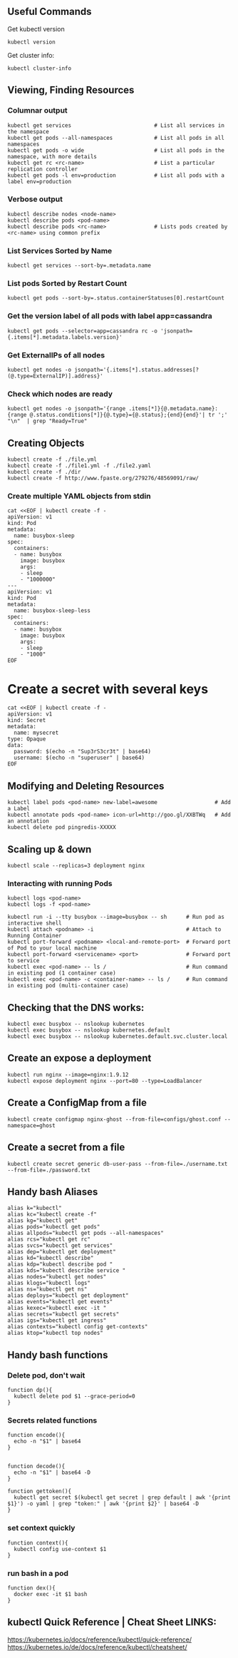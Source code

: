 ## Useful Commands

Get kubectl version

    kubectl version

Get cluster info:

    kubectl cluster-info

## Viewing, Finding Resources

### Columnar output

    kubectl get services                          # List all services in the namespace
    kubectl get pods --all-namespaces             # List all pods in all namespaces
    kubectl get pods -o wide                      # List all pods in the namespace, with more details
    kubectl get rc <rc-name>                      # List a particular replication controller
    kubectl get pods -l env=production            # List all pods with a label env=production

### Verbose output

    kubectl describe nodes <node-name>
    kubectl describe pods <pod-name>
    kubectl describe pods <rc-name>               # Lists pods created by <rc-name> using common prefix

### List Services Sorted by Name

    kubectl get services --sort-by=.metadata.name

### List pods Sorted by Restart Count

    kubectl get pods --sort-by=.status.containerStatuses[0].restartCount

### Get the version label of all pods with label app=cassandra

    kubectl get pods --selector=app=cassandra rc -o 'jsonpath={.items[*].metadata.labels.version}'

### Get ExternalIPs of all nodes

    kubectl get nodes -o jsonpath='{.items[*].status.addresses[?(@.type=ExternalIP)].address}'

### Check which nodes are ready

    kubectl get nodes -o jsonpath='{range .items[*]}{@.metadata.name}:{range @.status.conditions[*]}{@.type}={@.status};{end}{end}'| tr ';' "\n"  | grep "Ready=True"

## Creating Objects

    kubectl create -f ./file.yml
    kubectl create -f ./file1.yml -f ./file2.yaml
    kubectl create -f ./dir
    kubectl create -f http://www.fpaste.org/279276/48569091/raw/

### Create multiple YAML objects from stdin

    cat <<EOF | kubectl create -f -
    apiVersion: v1
    kind: Pod
    metadata:
      name: busybox-sleep
    spec:
      containers:
      - name: busybox
        image: busybox
        args:
        - sleep
        - "1000000"
    ---
    apiVersion: v1
    kind: Pod
    metadata:
      name: busybox-sleep-less
    spec:
      containers:
      - name: busybox
        image: busybox
        args:
        - sleep
        - "1000"
    EOF

# Create a secret with several keys

    cat <<EOF | kubectl create -f -
    apiVersion: v1
    kind: Secret
    metadata:
      name: mysecret
    type: Opaque
    data:
      password: $(echo -n "Sup3rS3cr3t" | base64)
      username: $(echo -n "superuser" | base64)
    EOF

## Modifying and Deleting Resources

    kubectl label pods <pod-name> new-label=awesome                  # Add a Label
    kubectl annotate pods <pod-name> icon-url=http://goo.gl/XXBTWq   # Add an annotation
    kubectl delete pod pingredis-XXXXX

## Scaling up & down

    kubectl scale --replicas=3 deployment nginx

### Interacting with running Pods

    kubectl logs <pod-name>
    kubectl logs -f <pod-name>

    kubectl run -i --tty busybox --image=busybox -- sh      # Run pod as interactive shell
    kubectl attach <podname> -i                             # Attach to Running Container
    kubectl port-forward <podname> <local-and-remote-port>  # Forward port of Pod to your local machine
    kubectl port-forward <servicename> <port>               # Forward port to service
    kubectl exec <pod-name> -- ls /                         # Run command in existing pod (1 container case)
    kubectl exec <pod-name> -c <container-name> -- ls /     # Run command in existing pod (multi-container case)

## Checking that the DNS works:

    kubectl exec busybox -- nslookup kubernetes
    kubectl exec busybox -- nslookup kubernetes.default
    kubectl exec busybox -- nslookup kubernetes.default.svc.cluster.local

## Create an expose a deployment

    kubectl run nginx --image=nginx:1.9.12
    kubectl expose deployment nginx --port=80 --type=LoadBalancer

## Create a ConfigMap from a file

    kubectl create configmap nginx-ghost --from-file=configs/ghost.conf --namespace=ghost

## Create a secret from a file

    kubectl create secret generic db-user-pass --from-file=./username.txt --from-file=./password.txt

## Handy bash Aliases

    alias k="kubectl"
    alias kc="kubectl create -f"
    alias kg="kubectl get"
    alias pods="kubectl get pods"
    alias allpods="kubectl get pods --all-namespaces"
    alias rcs="kubectl get rc"
    alias svcs="kubectl get services"
    alias dep="kubectl get deployment"
    alias kd="kubectl describe"
    alias kdp="kubectl describe pod "
    alias kds="kubectl describe service "
    alias nodes="kubectl get nodes"
    alias klogs="kubectl logs"
    alias ns="kubectl get ns"
    alias deploys="kubectl get deployment"
    alias events="kubectl get events"
    alias kexec="kubectl exec -it "
    alias secrets="kubectl get secrets"
    alias igs="kubectl get ingress"
    alias contexts="kubectl config get-contexts"
    alias ktop="kubectl top nodes"

## Handy bash functions

### Delete pod, don't wait

    function dp(){
      kubectl delete pod $1 --grace-period=0
    }

### Secrets related functions

    function encode(){
      echo -n "$1" | base64
    }


    function decode(){
      echo -n "$1" | base64 -D
    }

    function gettoken(){
      kubectl get secret $(kubectl get secret | grep default | awk '{print $1}') -o yaml | grep "token:" | awk '{print $2}' | base64 -D
    }

### set context quickly

    function context(){
      kubectl config use-context $1
    }

### run bash in a pod

    function dex(){
      docker exec -it $1 bash
    }

## kubectl Quick Reference | Cheat Sheet LINKS:

https://kubernetes.io/docs/reference/kubectl/quick-reference/
https://kubernetes.io/de/docs/reference/kubectl/cheatsheet/
